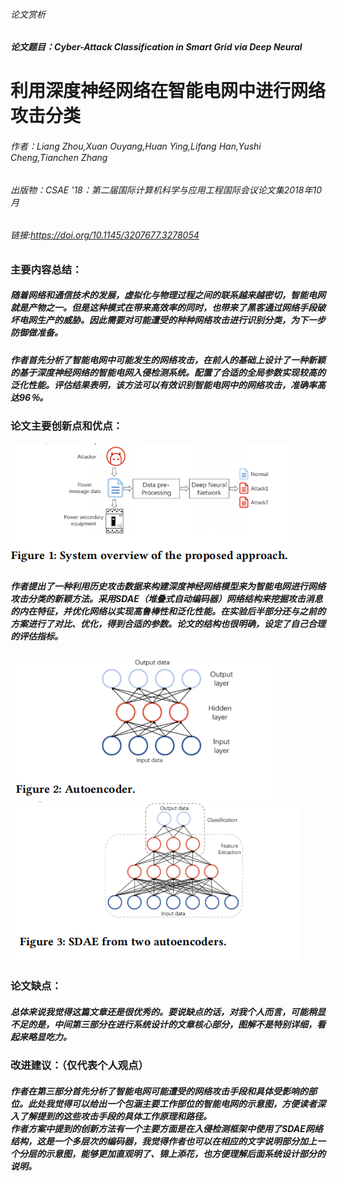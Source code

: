 ###### 论文赏析
##### 论文题目：Cyber-Attack Classification in Smart Grid via Deep Neural
利用深度神经网络在智能电网中进行网络攻击分类
===
###### 作者：Liang Zhou,Xuan Ouyang,Huan Ying,Lifang Han,Yushi Cheng,Tianchen Zhang
###### 出版物：CSAE '18：第二届国际计算机科学与应用工程国际会议论文集2018年10月 
###### 链接:https://doi.org/10.1145/3207677.3278054
### 主要内容总结：
##### 随着网络和通信技术的发展，虚拟化与物理过程之间的联系越来越密切，智能电网就是产物之一。但是这种模式在带来高效率的同时，也带来了黑客通过网络手段破坏电网生产的威胁。因此需要对可能遭受的种种网络攻击进行识别分类，为下一步防御做准备。
##### 作者首先分析了智能电网中可能发生的网络攻击，在前人的基础上设计了一种新颖的基于深度神经网络的智能电网入侵检测系统。配置了合适的全局参数实现较高的泛化性能。评估结果表明，该方法可以有效识别智能电网中的网络攻击，准确率高达96％。
### 论文主要创新点和优点：
![Alt text](images/figure1.png)
##### 作者提出了一种利用历史攻击数据来构建深度神经网络模型来为智能电网进行网络攻击分类的新颖方法。采用SDAE（堆叠式自动编码器）网络结构来挖掘攻击消息的内在特征，并优化网络以实现高鲁棒性和泛化性能。在实验后半部分还与之前的方案进行了对比、优化，得到合适的参数。论文的结构也很明确，设定了自己合理的评估指标。
![Alt text](images/figure2.png)![Alt text](images/figure3.png)
### 论文缺点：
##### 总体来说我觉得这篇文章还是很优秀的。要说缺点的话，对我个人而言，可能稍显不足的是，中间第三部分在进行系统设计的文章核心部分，图解不是特别详细，看起来略显吃力。

### 改进建议：（仅代表个人观点）
##### 作者在第三部分首先分析了智能电网可能遭受的网络攻击手段和具体受影响的部位。此处我觉得可以给出一个包涵主要工作部位的智能电网的示意图，方便读者深入了解提到的这些攻击手段的具体工作原理和路径。<br>作者方案中提到的创新方法有一个主要方面是在入侵检测框架中使用了SDAE网络结构，这是一个多层次的编码器，我觉得作者也可以在相应的文字说明部分加上一个分层的示意图，能够更加直观明了、锦上添花，也方便理解后面系统设计部分的说明。
